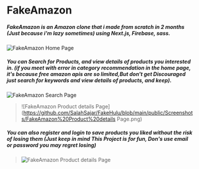 # FakeAmazon

##### FakeAmazon is an Amazon clone that i made from scratch in 2 months (Just because i'm lazy sometimes) using Next.js, Firebase, sass.

![FakeAmazon Home Page](https://github.com/SalahSajar/FakeHulu/blob/main/public/Screenshots/FakeAmazon%20Home%20Page.png)

##### You can Search for Products, and view details of products you interested in. (if you meet with error in category recommendation in the home page, it's because free amazon apis are so limited,But don't get Discouraged just search for keywords and view details of products, and keep).

![FakeAmazon Search Page](https://github.com/SalahSajar/FakeHulu/blob/main/public/Screenshots/FakeAmazon%20Search%20Page.png)

> ![FakeAmazon Product details Page](https://github.com/SalahSajar/FakeHulu/blob/main/public/Screenshots/FakeAmazon%20Product%20details Page.png)

##### You can also register and login to save products you liked without the risk of losing them (**_Just keep in mind This Project is for fun, Don's use email or password you may regret losing_**)

> ![FakeAmazon Product details Page](https://github.com/SalahSajar/FakeHulu/blob/main/public/Screenshots/FakeAmazon%20Registeration%20Page.png)
